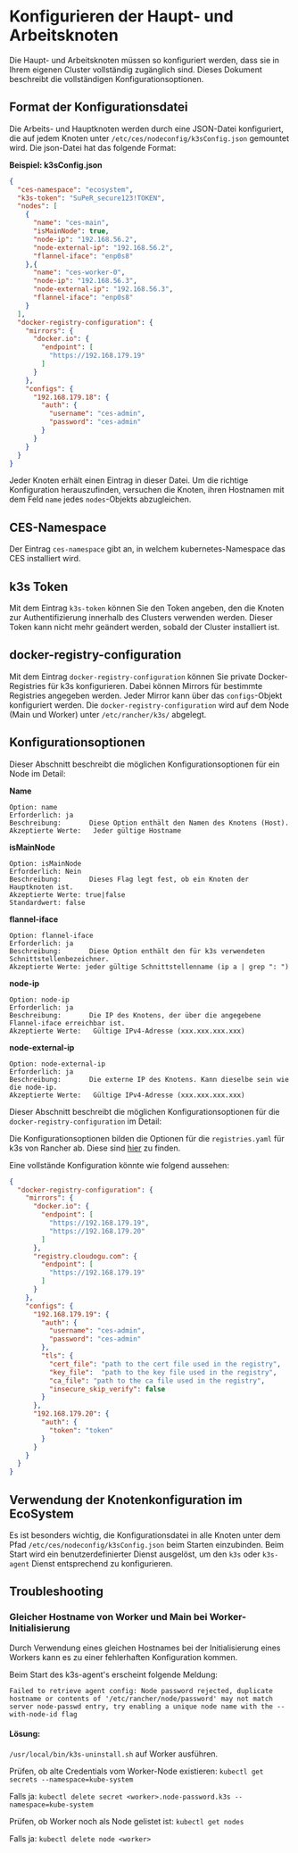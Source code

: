 # Konfigurieren der Haupt- und Arbeitsknoten

Die Haupt- und Arbeitsknoten müssen so konfiguriert werden, dass sie in Ihrem eigenen Cluster vollständig zugänglich
sind. Dieses Dokument beschreibt die vollständigen Konfigurationsoptionen.

## Format der Konfigurationsdatei

Die Arbeits- und Hauptknoten werden durch eine JSON-Datei konfiguriert, die auf jedem Knoten
unter `/etc/ces/nodeconfig/k3sConfig.json` gemountet wird. Die json-Datei hat das folgende Format:

**Beispiel: k3sConfig.json**

```json
{
  "ces-namespace": "ecosystem",
  "k3s-token": "SuPeR_secure123!TOKEN",
  "nodes": [
    {
      "name": "ces-main",
      "isMainNode": true,
      "node-ip": "192.168.56.2",
      "node-external-ip": "192.168.56.2",
      "flannel-iface": "enp0s8"
    },{
      "name": "ces-worker-0",
      "node-ip": "192.168.56.3",
      "node-external-ip": "192.168.56.3",
      "flannel-iface": "enp0s8"
    }
  ],
  "docker-registry-configuration": {
    "mirrors": {
      "docker.io": {
        "endpoint": [
          "https://192.168.179.19"
        ]
      }
    },
    "configs": {
      "192.168.179.18": {
        "auth": {
          "username": "ces-admin",
          "password": "ces-admin"
        }
      }
    }
  }
}
```

Jeder Knoten erhält einen Eintrag in dieser Datei. Um die richtige Konfiguration herauszufinden, versuchen die Knoten,
ihren Hostnamen mit dem Feld `name` jedes `nodes`-Objekts abzugleichen.

## CES-Namespace

Der Eintrag `ces-namespace` gibt an, in welchem kubernetes-Namespace das CES installiert wird.

## k3s Token

Mit dem Eintrag `k3s-token` können Sie den Token angeben, den die Knoten zur Authentifizierung innerhalb des Clusters verwenden werden.
Dieser Token kann nicht mehr geändert werden, sobald der Cluster installiert ist.

## docker-registry-configuration

Mit dem Eintrag `docker-registry-configuration` können Sie private Docker-Registries für k3s konfigurieren.
Dabei können Mirrors für bestimmte Registries angegeben werden. Jeder Mirror kann über das `configs`-Objekt
konfiguriert werden. Die `docker-registry-configuration` wird auf dem Node (Main und Worker) unter `/etc/rancher/k3s/`
abgelegt.

## Konfigurationsoptionen

Dieser Abschnitt beschreibt die möglichen Konfigurationsoptionen für ein Node im Detail:

**Name**

```
Option: name
Erforderlich: ja
Beschreibung:       Diese Option enthält den Namen des Knotens (Host).
Akzeptierte Werte:   Jeder gültige Hostname
```

**isMainNode**

```
Option: isMainNode
Erforderlich: Nein
Beschreibung:       Dieses Flag legt fest, ob ein Knoten der Hauptknoten ist.
Akzeptierte Werte: true|false
Standardwert: false
```

**flannel-iface**

```
Option: flannel-iface
Erforderlich: ja
Beschreibung:       Diese Option enthält den für k3s verwendeten Schnittstellenbezeichner.
Akzeptierte Werte: jeder gültige Schnittstellenname (ip a | grep ": ")
```

**node-ip**

```
Option: node-ip
Erforderlich: ja
Beschreibung:       Die IP des Knotens, der über die angegebene Flannel-iface erreichbar ist.
Akzeptierte Werte:   Gültige IPv4-Adresse (xxx.xxx.xxx.xxx)
```

**node-external-ip**

```
Option: node-external-ip
Erforderlich: ja
Beschreibung:       Die externe IP des Knotens. Kann dieselbe sein wie die node-ip.
Akzeptierte Werte:   Gültige IPv4-Adresse (xxx.xxx.xxx.xxx)
```

Dieser Abschnitt beschreibt die möglichen Konfigurationsoptionen für die `docker-registry-configuration` im Detail:

Die Konfigurationsoptionen bilden die Optionen für die `registries.yaml` für k3s von Rancher ab.
Diese sind [hier](https://docs.k3s.io/installation/private-registry) zu finden.

Eine vollstände Konfiguration könnte wie folgend aussehen:

```json
{
  "docker-registry-configuration": {
    "mirrors": {
      "docker.io": {
        "endpoint": [
          "https://192.168.179.19",
          "https://192.168.179.20"
        ]
      },
      "registry.cloudogu.com": {
        "endpoint": [
          "https://192.168.179.19"
        ]
      }
    },
    "configs": {
      "192.168.179.19": {
        "auth": {
          "username": "ces-admin",
          "password": "ces-admin"
        },
        "tls": {
          "cert_file": "path to the cert file used in the registry",
          "key_file":  "path to the key file used in the registry",
          "ca_file": "path to the ca file used in the registry",
          "insecure_skip_verify": false
        }
      },
      "192.168.179.20": {
        "auth": {
          "token": "token"
        }
      }
    }
  }
}
```

## Verwendung der Knotenkonfiguration im EcoSystem

Es ist besonders wichtig, die Konfigurationsdatei in alle Knoten unter dem Pfad `/etc/ces/nodeconfig/k3sConfig.json`
beim Starten einzubinden. Beim Start wird ein benutzerdefinierter Dienst ausgelöst, um den `k3s` oder `k3s-agent` Dienst
entsprechend zu konfigurieren.

## Troubleshooting

### Gleicher Hostname von Worker und Main bei Worker-Initialisierung

Durch Verwendung eines gleichen Hostnames bei der Initialisierung eines Workers kann es zu einer fehlerhaften
Konfiguration kommen.

Beim Start des k3s-agent's erscheint folgende Meldung:

`Failed to retrieve agent config: Node password rejected, duplicate hostname or contents of '/etc/rancher/node/password'
may not match server node-passwd entry, try enabling a unique node name with the --with-node-id flag`

#### Lösung:

`/usr/local/bin/k3s-uninstall.sh` auf Worker ausführen.

Prüfen, ob alte Credentials vom Worker-Node existieren: `kubectl get secrets --namespace=kube-system`

Falls ja: `kubectl delete secret <worker>.node-password.k3s --namespace=kube-system`

Prüfen, ob Worker noch als Node gelistet ist: `kubectl get nodes`

Falls ja: `kubectl delete node <worker>`




